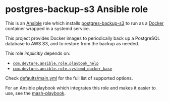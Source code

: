 # postgres-backup-s3 Ansible role

This is an [Ansible](https://www.ansible.com/) role which installs [postgres-backup-s3](https://github.com/eeshugerman/postgres-backup-s3) to run as a [Docker](https://www.docker.com/) container wrapped in a systemd service.

This project provides Docker images to periodically back up a PostgreSQL database to AWS S3, and to restore from the backup as needed.

This role *implicitly* depends on:

- [`com.devture.ansible.role.playbook_help`](https://github.com/devture/com.devture.ansible.role.playbook_help)
- [`com.devture.ansible.role.systemd_docker_base`](https://github.com/devture/com.devture.ansible.role.systemd_docker_base)

Check [defaults/main.yml](defaults/main.yml) for the full list of supported options.

For an Ansible playbook which integrates this role and makes it easier to use, see the [mash-playbook](https://github.com/mother-of-all-self-hosting/mash-playbook).
